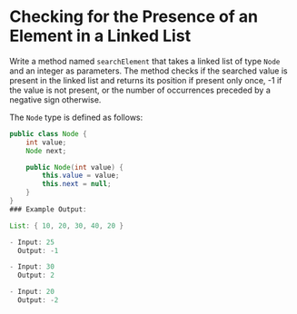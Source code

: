 # Checking for the Presence of an Element in a Linked List

Write a method named `searchElement` that takes a linked list of type `Node` and an integer as parameters. The method checks if the searched value is present in the linked list and returns its position if present only once, -1 if the value is not present, or the number of occurrences preceded by a negative sign otherwise.

The `Node` type is defined as follows:
```java
public class Node {
    int value;
    Node next;

    public Node(int value) {
        this.value = value;
        this.next = null;
    }
}
### Example Output:

List: { 10, 20, 30, 40, 20 }

- Input: 25  
  Output: -1

- Input: 30  
  Output: 2

- Input: 20  
  Output: -2
